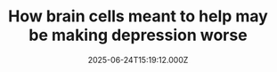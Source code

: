 ---
title: "How brain cells meant to help may be making depression worse"
date: 2025-06-24T15:19:12.000Z
category: Health
externalLink: "https://www.sciencedaily.com/releases/2025/06/250624044330.htm"
image: ""
excerpt: "Major depressive disorder affects hundreds of millions worldwide, but a key to understanding its origins may lie in the brain’s immune system. New findings spotlight astrocytes—previously overshadowed by microglia—as major players in neuroinflammation that drives depression. These star-shaped brain cells, once thought to only support neurons, are now shown to regulate communication between brain cells and even trigger or amplify…"
---